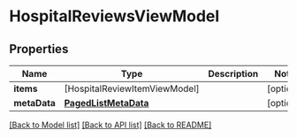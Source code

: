 # HospitalReviewsViewModel

## Properties
Name | Type | Description | Notes
------------ | ------------- | ------------- | -------------
**items** | [HospitalReviewItemViewModel] |  | [optional] 
**metaData** | [**PagedListMetaData**](PagedListMetaData.md) |  | [optional] 

[[Back to Model list]](../README.md#documentation-for-models) [[Back to API list]](../README.md#documentation-for-api-endpoints) [[Back to README]](../README.md)


